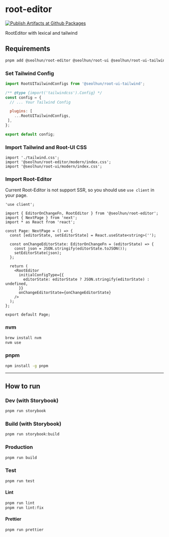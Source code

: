 # root-editor

[![Publish Artifacts at Github Packages](https://github.com/Seolhun/root-editor/actions/workflows/tag-publish.yml/badge.svg?branch=main)](https://github.com/Seolhun/root-editor/actions/workflows/tag-publish.yml)

RootEditor with lexical and tailwind

## Requirements

```sh
pnpm add @seolhun/root-editor @seolhun/root-ui @seolhun/root-ui-tailwind
```

### Set Tailwind Config

```js
import RootUITailwindConfigs from '@seolhun/root-ui-tailwind';

/** @type {import('tailwindcss').Config} */
const config = {
  // ... Your Tailwind Config

  plugins: [
    ...RootUITailwindConfigs,
 ],
};

export default config;
```

### Import Tailwind and Root-UI CSS

```tsx
import './tailwind.css';
import '@seolhun/root-editor/modern/index.css';
import '@seolhun/root-ui/modern/index.css';
```

### Import Root-Editor

Current Root-Editor is not support SSR, so you should use `use client` in your page.

```tsx
'use client';

import { EditorOnChangeFn, RootEditor } from '@seolhun/root-editor';
import { NextPage } from 'next';
import * as React from 'react';

const Page: NextPage = () => {
  const [editorState, setEditorState] = React.useState<string>('');

  const onChangeEditorState: EditorOnChangeFn = (editorState) => {
    const json = JSON.stringify(editorState.toJSON());
    setEditorState(json);
  };

  return (
    <RootEditor
      initialConfigType={{
        editorState: editorState ? JSON.stringify(editorState) : undefined,
      }}
      onChangeEditorState={onChangeEditorState}
    />
  );
};

export default Page;
```

### nvm

```bash
brew install nvm
nvm use
```

### pnpm

```bash
npm install -g pnpm
```

---

## How to run

### Dev (with Storybook)

```bash
pnpm run storybook
```

### Build (with Storybook)

```bash
pnpm run storybook:build
```

### Production

```bash
pnpm run build
```

### Test

```bash
pnpm run test
```

#### Lint

```bash
pnpm run lint
pnpm run lint:fix
```

#### Prettier

```bash
pnpm run prettier
```
